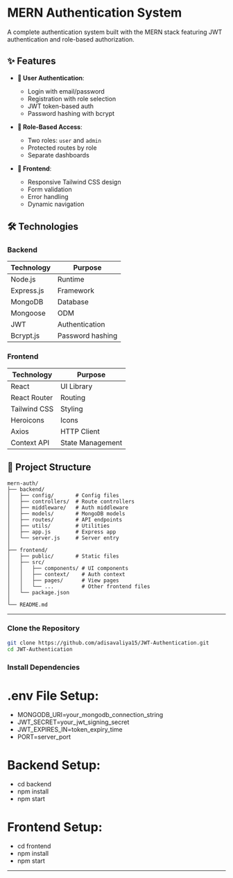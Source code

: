# MERN Authentication System

A complete authentication system built with the MERN stack featuring JWT authentication and role-based authorization.

## ✨ Features

- **🔐 User Authentication**:

  - Login with email/password
  - Registration with role selection
  - JWT token-based auth
  - Password hashing with bcrypt

- **👥 Role-Based Access**:

  - Two roles: `user` and `admin`
  - Protected routes by role
  - Separate dashboards

- **🎨 Frontend**:
  - Responsive Tailwind CSS design
  - Form validation
  - Error handling
  - Dynamic navigation

## 🛠 Technologies

### Backend

| Technology | Purpose          |
| ---------- | ---------------- |
| Node.js    | Runtime          |
| Express.js | Framework        |
| MongoDB    | Database         |
| Mongoose   | ODM              |
| JWT        | Authentication   |
| Bcrypt.js  | Password hashing |

### Frontend

| Technology   | Purpose          |
| ------------ | ---------------- |
| React        | UI Library       |
| React Router | Routing          |
| Tailwind CSS | Styling          |
| Heroicons    | Icons            |
| Axios        | HTTP Client      |
| Context API  | State Management |

## 📁 Project Structure

```text
mern-auth/
├── backend/
│   ├── config/       # Config files
│   ├── controllers/  # Route controllers
│   ├── middleware/   # Auth middleware
│   ├── models/       # MongoDB models
│   ├── routes/       # API endpoints
│   ├── utils/        # Utilities
│   ├── app.js        # Express app
│   └── server.js     # Server entry
│
├── frontend/
│   ├── public/       # Static files
│   ├── src/
│   │   ├── components/ # UI components
│   │   ├── context/    # Auth context
│   │   ├── pages/      # View pages
│   │   └── ...         # Other frontend files
│   └── package.json
│
└── README.md
```

---

### Clone the Repository

```bash
git clone https://github.com/adisavaliya15/JWT-Authentication.git
cd JWT-Authentication
```

### Install Dependencies

# .env File Setup:

- MONGODB_URI=your_mongodb_connection_string
- JWT_SECRET=your_jwt_signing_secret
- JWT_EXPIRES_IN=token_expiry_time
- PORT=server_port

# Backend Setup:

- cd backend
- npm install
- npm start

# Frontend Setup:

- cd frontend
- npm install
- npm start

---
